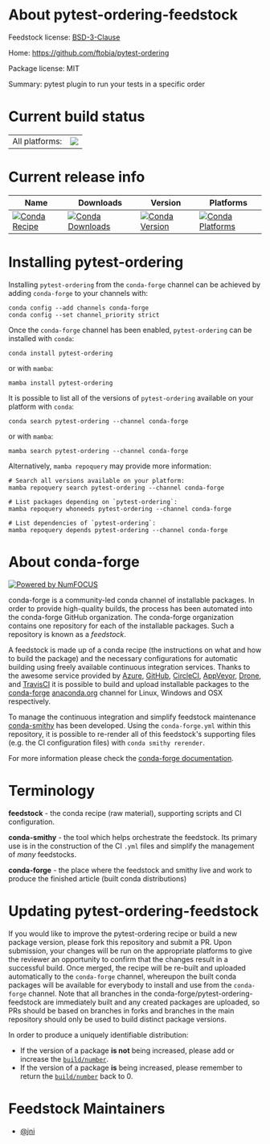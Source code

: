 About pytest-ordering-feedstock
===============================

Feedstock license: [BSD-3-Clause](https://github.com/conda-forge/pytest-ordering-feedstock/blob/main/LICENSE.txt)

Home: https://github.com/ftobia/pytest-ordering

Package license: MIT

Summary: pytest plugin to run your tests in a specific order

Current build status
====================


<table><tr><td>All platforms:</td>
    <td>
      <a href="https://dev.azure.com/conda-forge/feedstock-builds/_build/latest?definitionId=9159&branchName=main">
        <img src="https://dev.azure.com/conda-forge/feedstock-builds/_apis/build/status/pytest-ordering-feedstock?branchName=main">
      </a>
    </td>
  </tr>
</table>

Current release info
====================

| Name | Downloads | Version | Platforms |
| --- | --- | --- | --- |
| [![Conda Recipe](https://img.shields.io/badge/recipe-pytest--ordering-green.svg)](https://anaconda.org/conda-forge/pytest-ordering) | [![Conda Downloads](https://img.shields.io/conda/dn/conda-forge/pytest-ordering.svg)](https://anaconda.org/conda-forge/pytest-ordering) | [![Conda Version](https://img.shields.io/conda/vn/conda-forge/pytest-ordering.svg)](https://anaconda.org/conda-forge/pytest-ordering) | [![Conda Platforms](https://img.shields.io/conda/pn/conda-forge/pytest-ordering.svg)](https://anaconda.org/conda-forge/pytest-ordering) |

Installing pytest-ordering
==========================

Installing `pytest-ordering` from the `conda-forge` channel can be achieved by adding `conda-forge` to your channels with:

```
conda config --add channels conda-forge
conda config --set channel_priority strict
```

Once the `conda-forge` channel has been enabled, `pytest-ordering` can be installed with `conda`:

```
conda install pytest-ordering
```

or with `mamba`:

```
mamba install pytest-ordering
```

It is possible to list all of the versions of `pytest-ordering` available on your platform with `conda`:

```
conda search pytest-ordering --channel conda-forge
```

or with `mamba`:

```
mamba search pytest-ordering --channel conda-forge
```

Alternatively, `mamba repoquery` may provide more information:

```
# Search all versions available on your platform:
mamba repoquery search pytest-ordering --channel conda-forge

# List packages depending on `pytest-ordering`:
mamba repoquery whoneeds pytest-ordering --channel conda-forge

# List dependencies of `pytest-ordering`:
mamba repoquery depends pytest-ordering --channel conda-forge
```


About conda-forge
=================

[![Powered by
NumFOCUS](https://img.shields.io/badge/powered%20by-NumFOCUS-orange.svg?style=flat&colorA=E1523D&colorB=007D8A)](https://numfocus.org)

conda-forge is a community-led conda channel of installable packages.
In order to provide high-quality builds, the process has been automated into the
conda-forge GitHub organization. The conda-forge organization contains one repository
for each of the installable packages. Such a repository is known as a *feedstock*.

A feedstock is made up of a conda recipe (the instructions on what and how to build
the package) and the necessary configurations for automatic building using freely
available continuous integration services. Thanks to the awesome service provided by
[Azure](https://azure.microsoft.com/en-us/services/devops/), [GitHub](https://github.com/),
[CircleCI](https://circleci.com/), [AppVeyor](https://www.appveyor.com/),
[Drone](https://cloud.drone.io/welcome), and [TravisCI](https://travis-ci.com/)
it is possible to build and upload installable packages to the
[conda-forge](https://anaconda.org/conda-forge) [anaconda.org](https://anaconda.org/)
channel for Linux, Windows and OSX respectively.

To manage the continuous integration and simplify feedstock maintenance
[conda-smithy](https://github.com/conda-forge/conda-smithy) has been developed.
Using the ``conda-forge.yml`` within this repository, it is possible to re-render all of
this feedstock's supporting files (e.g. the CI configuration files) with ``conda smithy rerender``.

For more information please check the [conda-forge documentation](https://conda-forge.org/docs/).

Terminology
===========

**feedstock** - the conda recipe (raw material), supporting scripts and CI configuration.

**conda-smithy** - the tool which helps orchestrate the feedstock.
                   Its primary use is in the construction of the CI ``.yml`` files
                   and simplify the management of *many* feedstocks.

**conda-forge** - the place where the feedstock and smithy live and work to
                  produce the finished article (built conda distributions)


Updating pytest-ordering-feedstock
==================================

If you would like to improve the pytest-ordering recipe or build a new
package version, please fork this repository and submit a PR. Upon submission,
your changes will be run on the appropriate platforms to give the reviewer an
opportunity to confirm that the changes result in a successful build. Once
merged, the recipe will be re-built and uploaded automatically to the
`conda-forge` channel, whereupon the built conda packages will be available for
everybody to install and use from the `conda-forge` channel.
Note that all branches in the conda-forge/pytest-ordering-feedstock are
immediately built and any created packages are uploaded, so PRs should be based
on branches in forks and branches in the main repository should only be used to
build distinct package versions.

In order to produce a uniquely identifiable distribution:
 * If the version of a package **is not** being increased, please add or increase
   the [``build/number``](https://docs.conda.io/projects/conda-build/en/latest/resources/define-metadata.html#build-number-and-string).
 * If the version of a package **is** being increased, please remember to return
   the [``build/number``](https://docs.conda.io/projects/conda-build/en/latest/resources/define-metadata.html#build-number-and-string)
   back to 0.

Feedstock Maintainers
=====================

* [@jni](https://github.com/jni/)

